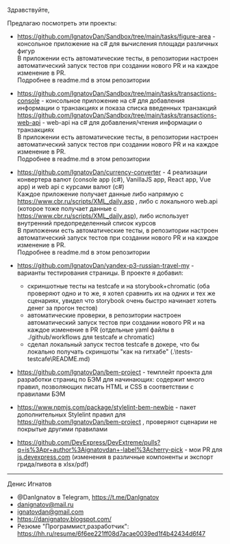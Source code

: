 Здравствуйте,

Предлагаю посмотреть эти проекты:

- https://github.com/IgnatovDan/Sandbox/tree/main/tasks/figure-area - консольное приложение на c# для вычисления площади различных фигур  
В приложении есть автоматические тесты, в репозитории настроен автоматический запуск тестов при создании нового PR и на каждое изменение в PR.  
Подробнее в readme.md в этом репозитории

- https://github.com/IgnatovDan/Sandbox/tree/main/tasks/transactions-console - консольное приложение на c# для добавления информации о транзакциях и показа списка введенных транзакций  
https://github.com/IgnatovDan/Sandbox/tree/main/tasks/transactions-web-api - web-api на c# для добавления/чтения информации о транзакциях  
В приложении есть автоматические тесты, в репозитории настроен автоматический запуск тестов при создании нового PR и на каждое изменение в PR.  
Подробнее в readme.md в этом репозитории

- https://github.com/IgnatovDan/currency-converter - 4 реализации конвертера валют (console app (c#), VanillaJS app, React app, Vue app) и web api с курсами валют (c#)  
Каждое приложение получает данные либо напрямую с https://www.cbr.ru/scripts/XML_daily.asp , либо с локального web.api (которое тоже получает данные с https://www.cbr.ru/scripts/XML_daily.asp), либо использует внутренний предопределенный список курсов  
В приложении есть автоматические тесты, в репозитории настроен автоматический запуск тестов при создании нового PR и на каждое изменение в PR.  
Подробнее в readme.md в этом репозитории

- https://github.com/IgnatovDan/yandex-p3-russian-travel-my - варианты тестирования страницы. В проекте я добавил:
  - скриншотные тесты на testcafe и на storybook+chromatic (оба проверяют одно и то же, я хотел сравнить их на одних и тех же сценариях, увидел что storybook очень быстро начинает хотеть денег за прогон тестов)
  - автоматические проверки, в репозитории настроен автоматический запуск тестов при создании нового PR и на каждое изменение в PR (отдельные yaml файлы в ./github/workflows для testcafe и chromatic)
  - сделал локальный запуск тестов testcafe в докере, что бы локально получать скриншоты "как на гитхабе" (.\tests-testcafe\README.md)

- https://github.com/IgnatovDan/bem-project - темплейт проекта для разработки страниц по БЭМ для начинающих: содержит много правил, позволяющих писать HTML и CSS в соответствии с правилами БЭМ

- https://www.npmjs.com/package/stylelint-bem-newbie - пакет дополнительных Stylelint правил для https://github.com/IgnatovDan/bem-project , проверяют сценарии не покрытые другими правилами

- https://github.com/DevExpress/DevExtreme/pulls?q=is%3Apr+author%3Aignatovdan+-label%3Acherry-pick - мои PR для [js.devexpress.com](https://js.devexpress.com/) (изменения в различные компоненты и экспорт грида/пивота в xlsx/pdf)

---
Денис Игнатов  
- @DanIgnatov в Telegram, https://t.me/DanIgnatov  
- danignatov@mail.ru
- ignatovdan@gmail.com
- https://danignatov.blogspot.com/
- Резюме "Программист,разработчик": https://hh.ru/resume/6f6ee221ff08d7acae0039ed1f4b42434d6f47
